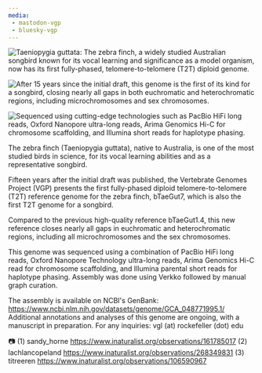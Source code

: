 ```yaml
---
media:
 - mastodon-vgp
 - bluesky-vgp
---
```

![Taeniopygia guttata: The zebra finch, a widely studied Australian songbird known for its vocal learning and significance as a model organism, now has its first fully-phased, telomere-to-telomere (T2T) diploid genome.](https://genomeark.s3.amazonaws.com/species/Taeniopygia_guttata/bTaeGut7/img/bTaeGut7_1.jpg)

![After 15 years since the initial draft, this genome is the first of its kind for a songbird, closing nearly all gaps in both euchromatic and heterochromatic regions, including microchromosomes and sex chromosomes.](https://genomeark.s3.amazonaws.com/species/Taeniopygia_guttata/bTaeGut7/img/bTaeGut7_2.jpg)

![Sequenced using cutting-edge technologies such as PacBio HiFi long reads, Oxford Nanopore ultra-long reads, Arima Genomics Hi-C for chromosome scaffolding, and Illumina short reads for haplotype phasing.](https://genomeark.s3.amazonaws.com/species/Taeniopygia_guttata/bTaeGut7/img/bTaeGut7_3.jpg)

The zebra finch (Taeniopygia guttata), native to Australia, is one of the most studied birds in science, for its vocal learning abilities and as a representative songbird.


Fifteen years after the initial draft was published, the Vertebrate Genomes Project (VGP) presents the first fully-phased diploid telomere-to-telomere (T2T) reference genome for the zebra finch, bTaeGut7, which is also the first T2T genome for a songbird. 


Compared to the previous high-quality reference bTaeGut1.4, this new reference closes nearly all gaps in euchromatic and heterochromatic regions, including all microchromosomes and the sex chromosomes.


This genome was sequenced using a combination of PacBio HiFi long reads, Oxford Nanopore Technology ultra-long reads, Arima Genomics Hi-C read for chromosome scaffolding, and Illumina parental short reads for haplotype phasing.
Assembly was done using Verkko followed by manual graph curation.


The assembly is available on NCBI's GenBank: https://www.ncbi.nlm.nih.gov/datasets/genome/GCA_048771995.1/
Additional annotations and analyses of this genome are ongoing, with a manuscript in preparation. For any inquiries: vgl (at) rockefeller (dot) edu


📷 
(1) sandy_horne https://www.inaturalist.org/observations/161785017
(2) lachlancopeland https://www.inaturalist.org/observations/268349831 
(3) titreeren https://www.inaturalist.org/observations/106590967


